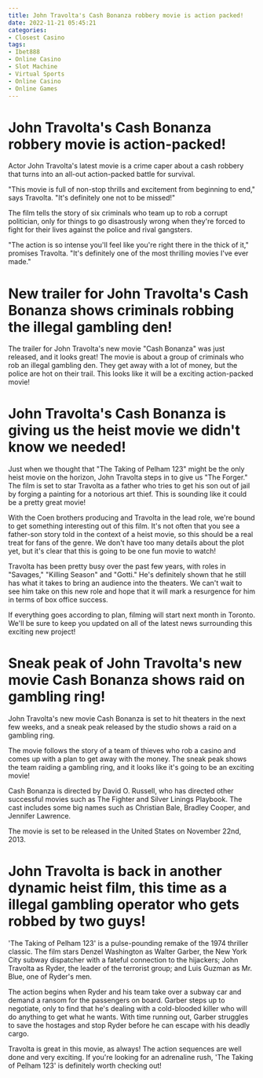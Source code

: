 ```yaml
---
title: John Travolta's Cash Bonanza robbery movie is action packed!
date: 2022-11-21 05:45:21
categories:
- Closest Casino
tags:
- Ibet888
- Online Casino
- Slot Machine
- Virtual Sports
- Online Casino
- Online Games
---
```



#  John Travolta's Cash Bonanza robbery movie is action-packed!

Actor John Travolta's latest movie is a crime caper about a cash robbery that turns into an all-out action-packed battle for survival.

"This movie is full of non-stop thrills and excitement from beginning to end," says Travolta. "It's definitely one not to be missed!"

The film tells the story of six criminals who team up to rob a corrupt politician, only for things to go disastrously wrong when they're forced to fight for their lives against the police and rival gangsters.

"The action is so intense you'll feel like you're right there in the thick of it," promises Travolta. "It's definitely one of the most thrilling movies I've ever made."

#  New trailer for John Travolta's Cash Bonanza shows criminals robbing the illegal gambling den!

The trailer for John Travolta's new movie "Cash Bonanza" was just released, and it looks great! The movie is about a group of criminals who rob an illegal gambling den. They get away with a lot of money, but the police are hot on their trail. This looks like it will be a exciting action-packed movie!

#  John Travolta's Cash Bonanza is giving us the heist movie we didn't know we needed!

Just when we thought that "The Taking of Pelham 123" might be the only heist movie on the horizon, John Travolta steps in to give us "The Forger." The film is set to star Travolta as a father who tries to get his son out of jail by forging a painting for a notorious art thief. This is sounding like it could be a pretty great movie!

With the Coen brothers producing and Travolta in the lead role, we're bound to get something interesting out of this film. It's not often that you see a father-son story told in the context of a heist movie, so this should be a real treat for fans of the genre. We don't have too many details about the plot yet, but it's clear that this is going to be one fun movie to watch!

Travolta has been pretty busy over the past few years, with roles in "Savages," "Killing Season" and "Gotti." He's definitely shown that he still has what it takes to bring an audience into the theaters. We can't wait to see him take on this new role and hope that it will mark a resurgence for him in terms of box office success.

If everything goes according to plan, filming will start next month in Toronto. We'll be sure to keep you updated on all of the latest news surrounding this exciting new project!

#  Sneak peak of John Travolta's new movie Cash Bonanza shows raid on gambling ring!

John Travolta's new movie Cash Bonanza is set to hit theaters in the next few weeks, and a sneak peak released by the studio shows a raid on a gambling ring.

The movie follows the story of a team of thieves who rob a casino and comes up with a plan to get away with the money. The sneak peak shows the team raiding a gambling ring, and it looks like it's going to be an exciting movie!

Cash Bonanza is directed by David O. Russell, who has directed other successful movies such as The Fighter and Silver Linings Playbook. The cast includes some big names such as Christian Bale, Bradley Cooper, and Jennifer Lawrence.

The movie is set to be released in the United States on November 22nd, 2013.

#  John Travolta is back in another dynamic heist film, this time as a illegal gambling operator who gets robbed by two guys!

'The Taking of Pelham 123' is a pulse-pounding remake of the 1974 thriller classic. The film stars Denzel Washington as Walter Garber, the New York City subway dispatcher with a fateful connection to the hijackers; John Travolta as Ryder, the leader of the terrorist group; and Luis Guzman as Mr. Blue, one of Ryder's men.

The action begins when Ryder and his team take over a subway car and demand a ransom for the passengers on board. Garber steps up to negotiate, only to find that he's dealing with a cold-blooded killer who will do anything to get what he wants. With time running out, Garber struggles to save the hostages and stop Ryder before he can escape with his deadly cargo.

Travolta is great in this movie, as always! The action sequences are well done and very exciting. If you're looking for an adrenaline rush, 'The Taking of Pelham 123' is definitely worth checking out!